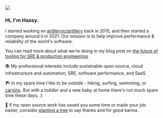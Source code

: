 
<a href="https://www.artillery.io/">
  <img
    src="https://www.artillery.io/api/og?title=The%20Complete%20Load%20Testing%20Platform"
  />
</a>

### Hi, I'm Hassy.

I started working on [artilleryio/artillery](https://github.com/artilleryio/artillery) back in 2015, and then started a company around it in 2021. Our mission is to help improve performance & reliability of the world's software.

You can read more about what we're doing in my blog post on [the future of tooling for SRE & production engineering](https://www.blitz.st/posts/next-stage-of-sre-tooling).

📚 My professional interests include sustainable open source, cloud infrastructure and automation, SRE, software performance, and SaaS.

🏞️ In my spare time I like to be outside - hiking, surfing, swimming, or [carving](https://carverskateboards.com/). But with a toddler and a new baby at home there's not much spare time these days. :)

🌳 If my open source work has saved you some time or made your job easier, consider [planting a tree](https://ecologi.com/artilleryio) to say thanks and for good karma.

<!--
**hassy/hassy** is a ✨ _special_ ✨ repository because its `README.md` (this file) appears on your GitHub profile.

Here are some ideas to get you started:

- 🔭 I’m currently working on ...
- 🌱 I’m currently learning ...
- 👯 I’m looking to collaborate on ...
- 🤔 I’m looking for help with ...
- 💬 Ask me about ...
- 📫 How to reach me: ...
- 😄 Pronouns: ...
- ⚡ Fun fact: ...
-->
